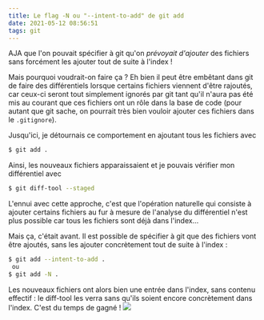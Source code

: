 ```yaml
---
title: Le flag -N ou "--intent-to-add" de git add
date: 2021-05-12 08:56:51
tags: git
---
```


AJA que l'on pouvait spécifier à git qu'on _prévoyait d'ajouter_ des fichiers sans forcément les ajouter tout de suite à l'index !

Mais pourquoi voudrait-on faire ça ? Eh bien il peut être embêtant dans git de faire des différentiels lorsque certains fichiers viennent d'être rajoutés, car ceux-ci seront tout simplement ignorés par git tant qu'il n'aura pas été mis au courant que ces fichiers ont un rôle dans la base de code (pour autant que git sache, on pourrait très bien vouloir ajouter ces fichiers dans le `.gitignore`).

Jusqu'ici, je détournais ce comportement en ajoutant tous les fichiers avec

```bash
$ git add .
```

Ainsi, les nouveaux fichiers apparaissaient et je pouvais vérifier mon différentiel avec

```bash
$ git diff-tool --staged
```

L'ennui avec cette approche, c'est que l'opération naturelle qui consiste à ajouter certains fichiers au fur à mesure de l'analyse du différentiel n'est plus possible car tous les fichiers sont déjà dans l'index...

Mais ça, c'était avant. Il est possible de spécifier à git que des fichiers vont être ajoutés, sans les ajouter concrètement tout de suite à l'index :

```bash
$ git add --intent-to-add .
 ou
$ git add -N .
```

Les nouveaux fichiers ont alors bien une entrée dans l'index, sans contenu effectif : le diff-tool les verra sans qu'ils soient encore concrètement dans l'index. C'est du temps de gagné ! ![](joy.png)
